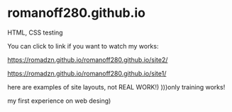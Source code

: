 # romanoff280.github.io

HTML, CSS testing

You can click to link if you want to watch my works:

https://romadzn.github.io/romanoff280.github.io/site2/

https://romadzn.github.io/romanoff280.github.io/site1/


here are examples of site layouts, not REAL WORK!)
)))only training works!

my first experience on web desing)
